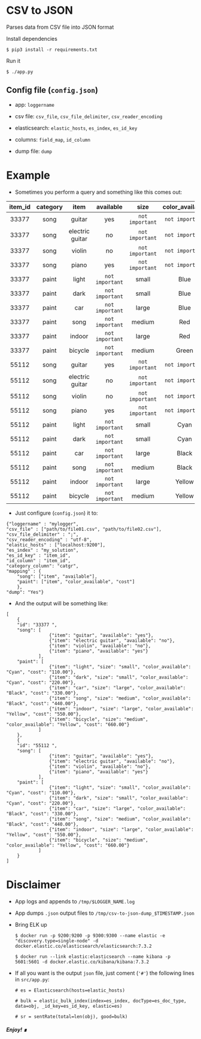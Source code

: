 # CSV to JSON
Parses data from CSV file into JSON format

Install dependencies
```
$ pip3 install -r requirements.txt
```

Run it
```
$ ./app.py
```

## Config file (`config.json`)

- app: `loggername`

- csv file: `csv_file`, `csv_file_delimiter`, `csv_reader_encoding`

- elasticsearch: `elastic_hosts`, `es_index`, `es_id_key`

- columns: `field_map`, `id_column`

- dump file: `dump`


# Example

- Sometimes you perform a query and something like this comes out:

| item_id | category  | item            | available       | size             | color_available | cost            |
| :--:    | :--:   | :--:            | :--:            | :--:             | :--:            | :--:            |
| 33377   | song   | guitar          | yes             | `not important`  | `not important` | `not important` |
| 33377   | song   | electric guitar | no              | `not important`  | `not important` | `not important` |
| 33377   | song   | violin          | no              | `not important`  | `not important` | `not important` |
| 33377   | song   | piano           | yes             | `not important`  | `not important` | `not important` |
| 33377   | paint  | light           | `not important` | small            | Blue            | 100.00          |
| 33377   | paint  | dark            | `not important` | small            | Blue            | 200.00          |
| 33377   | paint  | car             | `not important` | large            | Blue            | 300.00          |
| 33377   | paint  | song            | `not important` | medium           | Red             | 400.00          |
| 33377   | paint  | indoor          | `not important` | large            | Red             | 500.00          |
| 33377   | paint  | bicycle         | `not important` | medium           | Green           | 600.00          |
| 55112   | song   | guitar          | yes             | `not important`  | `not important` | `not important` |
| 55112   | song   | electric guitar | no              | `not important`  | `not important` | `not important` |
| 55112   | song   | violin          | no              | `not important`  | `not important` | `not important` |
| 55112   | song   | piano           | yes             | `not important`  | `not important` | `not important` |
| 55112   | paint  | light           | `not important` | small            | Cyan            | 110.00          |
| 55112   | paint  | dark            | `not important` | small            | Cyan            | 220.00          |
| 55112   | paint  | car             | `not important` | large            | Black           | 330.00          |
| 55112   | paint  | song            | `not important` | medium           | Black           | 440.00          |
| 55112   | paint  | indoor          | `not important` | large            | Yellow          | 550.00          |
| 55112   | paint  | bicycle         | `not important` | medium           | Yellow          | 660.00          |


- Just configure (`config.json`) it to:

```
{"loggername" : "mylogger",
"csv_file" : ["path/to/file01.csv", "path/to/file02.csv"],
"csv_file_delimiter" : ";",
"csv_reader_encoding" : "utf-8",
"elastic_hosts" : ["localhost:9200"],
"es_index" : "my_solution",
"es_id_key" : "item_id",
"id_column" : "item_id",
"category_column": "catgr",
"mapping" : {
    "song": ["item", "available"],
    "paint": ["item", "color_available", "cost"]
    },
"dump": "Yes"}
```


- And the output will be something like:

```
[
    {
    "id": "33377 ",
    "song": [
                {"item": "guitar", "available": "yes"},
                {"item": "electric guitar", "available": "no"},
                {"item": "violin", "available": "no"},
                {"item": "piano", "available": "yes"}
            ],
    "paint": [
                {"item": "light", "size": "small", "color_available": "Cyan", "cost": "110.00"},
                {"item": "dark", "size": "small", "color_available": "Cyan", "cost": "220.00"},
                {"item": "car", "size": "large", "color_available": "Black", "cost": "330.00"},
                {"item": "song", "size": "medium", "color_available": "Black", "cost": "440.00"},
                {"item": "indoor", "size": "large", "color_available": "Yellow", "cost": "550.00"},
                {"item": "bicycle", "size": "medium", "color_available": "Yellow", "cost": "660.00"}
            ]
    },
    {
    "id": "55112 ",
    "song": [
                {"item": "guitar", "available": "yes"},
                {"item": "electric guitar", "available": "no"},
                {"item": "violin", "available": "no"},
                {"item": "piano", "available": "yes"}
            ],
    "paint": [
                {"item": "light", "size": "small", "color_available": "Cyan", "cost": "110.00"},
                {"item": "dark", "size": "small", "color_available": "Cyan", "cost": "220.00"},
                {"item": "car", "size": "large", "color_available": "Black", "cost": "330.00"},
                {"item": "song", "size": "medium", "color_available": "Black", "cost": "440.00"},
                {"item": "indoor", "size": "large", "color_available": "Yellow", "cost": "550.00"},
                {"item": "bicycle", "size": "medium", "color_available": "Yellow", "cost": "660.00"}
            ]
    }
]
```

# Disclaimer

- App logs and appends to `/tmp/$LOGGER_NAME.log`
- App dumps `.json` output files to `/tmp/csv-to-json-dump_$TIMESTAMP.json`

- Bring ELK up

    `$ docker run -p 9200:9200 -p 9300:9300 --name elastic -e "discovery.type=single-node" -d docker.elastic.co/elasticsearch/elasticsearch:7.3.2`

    `$ docker run --link elastic:elasticsearch --name kibana -p 5601:5601 -d docker.elastic.co/kibana/kibana:7.3.2`

- If all you want is the output `json` file, just coment (`'#'`) the following lines in `src/app.py`:

    `# es = Elasticsearch(hosts=elastic_hosts)`

    `# bulk = elastic_bulk_index(index=es_index, docType=es_doc_type, data=obj, _id_key=es_id_key, elastic=es)`

    `# sr = sentRate(total=len(obj), good=bulk)`

##### Enjoy! &#8718;